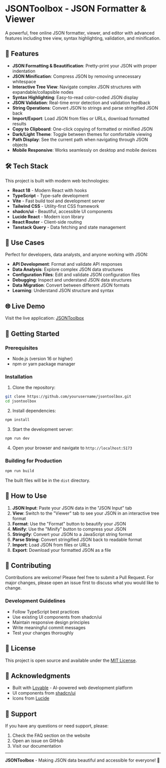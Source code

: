 
# JSONToolbox - JSON Formatter & Viewer

A powerful, free online JSON formatter, viewer, and editor with advanced features including tree view, syntax highlighting, validation, and minification.

## 🚀 Features

- **JSON Formatting & Beautification**: Pretty-print your JSON with proper indentation
- **JSON Minification**: Compress JSON by removing unnecessary whitespace
- **Interactive Tree View**: Navigate complex JSON structures with expandable/collapsible nodes
- **Syntax Highlighting**: Easy-to-read color-coded JSON display
- **JSON Validation**: Real-time error detection and validation feedback
- **String Operations**: Convert JSON to strings and parse stringified JSON back
- **Import/Export**: Load JSON from files or URLs, download formatted results
- **Copy to Clipboard**: One-click copying of formatted or minified JSON
- **Dark/Light Theme**: Toggle between themes for comfortable viewing
- **Path Display**: See the current path when navigating through JSON objects
- **Mobile Responsive**: Works seamlessly on desktop and mobile devices

## 🛠️ Tech Stack

This project is built with modern web technologies:

- **React 18** - Modern React with hooks
- **TypeScript** - Type-safe development
- **Vite** - Fast build tool and development server
- **Tailwind CSS** - Utility-first CSS framework
- **shadcn/ui** - Beautiful, accessible UI components
- **Lucide React** - Modern icon library
- **React Router** - Client-side routing
- **Tanstack Query** - Data fetching and state management

## 🎯 Use Cases

Perfect for developers, data analysts, and anyone working with JSON:

- **API Development**: Format and validate API responses
- **Data Analysis**: Explore complex JSON data structures
- **Configuration Files**: Edit and validate JSON configuration files
- **Debugging**: Inspect and understand JSON data structures
- **Data Migration**: Convert between different JSON formats
- **Learning**: Understand JSON structure and syntax

## 🌐 Live Demo

Visit the live application: [JSONToolbox](https://jsontoolbox.app/)

## 🚀 Getting Started

### Prerequisites

- Node.js (version 16 or higher)
- npm or yarn package manager

### Installation

1. Clone the repository:
```bash
git clone https://github.com/yourusername/jsontoolbox.git
cd jsontoolbox
```

2. Install dependencies:
```bash
npm install
```

3. Start the development server:
```bash
npm run dev
```

4. Open your browser and navigate to `http://localhost:5173`

### Building for Production

```bash
npm run build
```

The built files will be in the `dist` directory.

## 📝 How to Use

1. **JSON Input**: Paste your JSON data in the "JSON Input" tab
2. **View**: Switch to the "Viewer" tab to see your JSON in an interactive tree format
3. **Format**: Use the "Format" button to beautify your JSON
4. **Minify**: Use the "Minify" button to compress your JSON
5. **Stringify**: Convert your JSON to a JavaScript string format
6. **Parse String**: Convert stringified JSON back to readable format
7. **Import**: Load JSON from files or URLs
8. **Export**: Download your formatted JSON as a file

## 🤝 Contributing

Contributions are welcome! Please feel free to submit a Pull Request. For major changes, please open an issue first to discuss what you would like to change.

### Development Guidelines

- Follow TypeScript best practices
- Use existing UI components from shadcn/ui
- Maintain responsive design principles
- Write meaningful commit messages
- Test your changes thoroughly

## 📄 License

This project is open source and available under the [MIT License](LICENSE).

## 🙏 Acknowledgments

- Built with [Lovable](https://lovable.dev) - AI-powered web development platform
- UI components from [shadcn/ui](https://ui.shadcn.com/)
- Icons from [Lucide](https://lucide.dev/)

## 📧 Support

If you have any questions or need support, please:

1. Check the FAQ section on the website
2. Open an issue on GitHub
3. Visit our documentation

---

**JSONToolbox** - Making JSON data beautiful and accessible for everyone! 🎨
